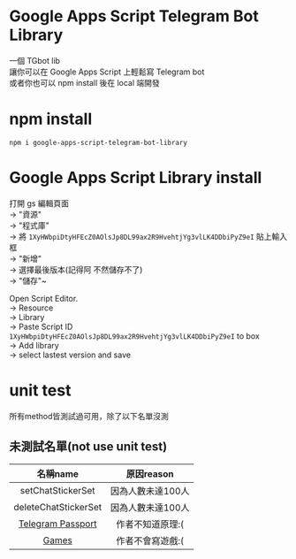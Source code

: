 # Google Apps Script Telegram Bot Library

一個 TGbot lib    
讓你可以在 Google Apps Script 上輕鬆寫 Telegram bot    
或者你也可以 npm install 後在 local 端開發    


# npm install

```
npm i google-apps-script-telegram-bot-library
```


# Google Apps Script Library install

打開 gs 編輯頁面  
-> "資源"  
-> "程式庫"  
-> 將 `1XyHWbpiDtyHFEcZ0AOlsJp8DL99ax2R9HvehtjYg3vlLK4DDbiPyZ9eI` 貼上輸入框  
-> "新增"  
-> 選擇最後版本(記得阿 不然儲存不了)  
-> "儲存"~    

Open Script Editor.  
-> Resource  
-> Library  
-> Paste Script ID `1XyHWbpiDtyHFEcZ0AOlsJp8DL99ax2R9HvehtjYg3vlLK4DDbiPyZ9eI` to box  
-> Add library  
-> select lastest version and save    


# unit test
所有method皆測試過可用，除了以下名單沒測


## 未測試名單(not use unit test)

|                                 名稱name                                  |    原因reason     |
| :-----------------------------------------------------------------------: | :---------------: |
|                             setChatStickerSet                             | 因為人數未達100人 |
|                           deleteChatStickerSet                            | 因為人數未達100人 |
| [Telegram Passport](https://core.telegram.org/bots/api#telegram-passport) | 作者不知道原理:(  |
|             [Games](https://core.telegram.org/bots/api#games)             | 作者不會寫遊戲:(  |
